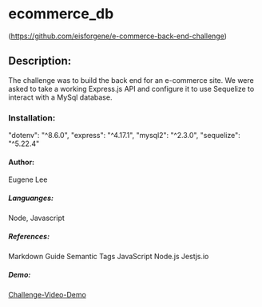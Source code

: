 # ecommerce_db
(https://github.com/eisforgene/e-commerce-back-end-challenge)

## Description:
The challenge was to build the back end for an e-commerce site. We were asked to take a working Express.js API and configure it to use Sequelize to interact with a MySql database.

### Installation:
"dotenv": "^8.6.0",
"express": "^4.17.1",
"mysql2": "^2.3.0",
"sequelize": "^5.22.4"

#### Author:
Eugene Lee

##### Languanges:
Node, Javascript

##### References:
Markdown Guide Semantic Tags JavaScript Node.js Jestjs.io

##### Demo:
[Challenge-Video-Demo](https://watch.screencastify.com/v/JqxhZopsm23Xt54WAABt)